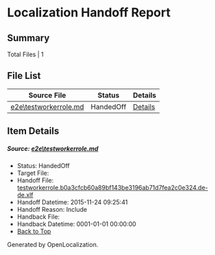 # <a name='report-top'></a> Localization Handoff Report

## Summary
 Total Files | 1

## File List
 Source File | Status | Details 
 ----------- | ------ | ------- 
 [e2e\testworkerrole.md](https://github.com/OpenLocalizationTest/oltest/blob/bedd8c9cb1e3af637d2943e89230b72927130287/e2e/testworkerrole.md) | HandedOff | [Details](#a048092ef32f7167a3cfd0ab2718722bb0f900724)

## Item Details
##### <a name='a048092ef32f7167a3cfd0ab2718722bb0f900724'></a> Source: [e2e\testworkerrole.md](https://github.com/OpenLocalizationTest/oltest/blob/bedd8c9cb1e3af637d2943e89230b72927130287/e2e/testworkerrole.md)
* Status: HandedOff
* Target File: 
* Handoff File: [testworkerrole.b0a3cfcb60a89bf143be3196ab71d7fea2c0e324.de-de.xlf](https://github.com/OpenLocalizationTestOrg/olhandoff/blob/fcb3826d74ca9ff70cd88e697fb367f0f5cd7c11/ol-handoff/OpenLocalizationTestOrg/oltest.de-de/master/testworkerrole.b0a3cfcb60a89bf143be3196ab71d7fea2c0e324.de-de.xlf)
* Handoff Datetime: 2015-11-24 09:25:41
* Handoff Reason: Include
* Handback File: 
* Handback Datetime: 0001-01-01 00:00:00
* [Back to Top](#report-top)


Generated by OpenLocalization.
